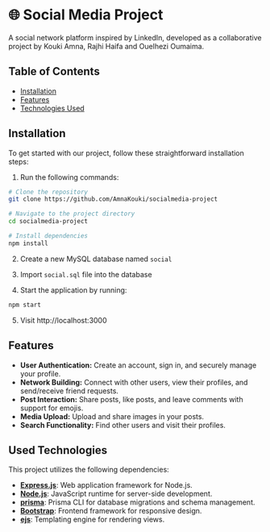# 🌐 Social Media Project

A social network platform inspired by LinkedIn, developed as a collaborative project by Kouki Amna, Rajhi Haifa and Ouelhezi Oumaima.

## Table of Contents
- [Installation](#installation)
- [Features](#features)
- [Technologies Used](#technologies-used)

## Installation

To get started with our project, follow these straightforward installation steps:


1. Run the following commands:

```bash
# Clone the repository
git clone https://github.com/AmnaKouki/socialmedia-project

# Navigate to the project directory
cd socialmedia-project

# Install dependencies
npm install
```

2. Create a new MySQL database named `social`

3. Import `social.sql` file into the database

4. Start the application by running:

``` bash
npm start
```

5. Visit http://localhost:3000

## Features

- **User Authentication:** Create an account, sign in, and securely manage your profile.
- **Network Building:** Connect with other users, view their profiles, and send/receive friend requests.
- **Post Interaction:** Share posts, like posts, and leave comments with support for emojis.
- **Media Upload:** Upload and share images in your posts.
- **Search Functionality:** Find other users and visit their profiles.


## Used Technologies

This project utilizes the following dependencies:

- **[Express.js](https://expressjs.com/)**: Web application framework for Node.js.
- **[Node.js](https://nodejs.org/)**: JavaScript runtime for server-side development.
- **[prisma](https://www.prisma.io/docs/getting-started/setup-prisma/start-from-scratch-typescript-postgres)**: Prisma CLI for database migrations and schema management.
 - **[Bootstrap](https://getbootstrap.com/)**: Frontend framework for responsive design.
- **[ejs](https://www.npmjs.com/package/ejs)**: Templating engine for rendering views.


